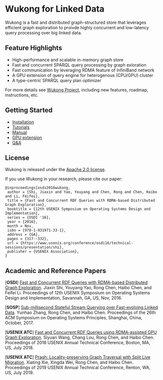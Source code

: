 # Wukong for Linked Data

Wukong is a fast and distributed graph-structured store that leverages efficient graph exploration to proivde highly concurrent and low-latency query processing over big linked data.


## Feature Highlights

* High-performance and scalable in-memory graph store
* Fast and concurrent SPARQL query processing by graph exloration
* Fast communication by leveraging RDMA feature of InfiniBand network
* A GPU extension of query engine for heterogenous (CPU/GPU) cluster
* A type-centric SPARQL query plan optimizer

For more details see [Wukong Project](http://ipads.se.sjtu.edu.cn/projects/wukong), including new features, roadmap, instructions, etc.


## Getting Started

* [Installation](docs/notes/INSTALL.md)
* [Tutorials](docs/notes/TUTORIALS.md)
* [Manual](docs/notes/COMMANDS.md)
* [GPU extension](docs/notes/GPU.md)
* [Q&A](docs/notes/QA.md)


## License

Wukong is released under the [Apache 2.0 license](http://www.apache.org/licenses/LICENSE-2.0.html).

If you use Wukong in your research, please cite our paper:
   
    @inproceedings{osdi2016wukong,
     author = {Shi, Jiaxin and Yao, Youyang and Chen, Rong and Chen, Haibo and Li, Feifei},
     title = {Fast and Concurrent RDF Queries with RDMA-based Distributed Graph Exploration},
     booktitle = {12th USENIX Symposium on Operating Systems Design and Implementation},
     series = {OSDI '16},
     year = {2016},
     month = Nov,
     isbn = {978-1-931971-33-1},
     address = {GA},
     pages = {317--332},
     url = {https://www.usenix.org/conference/osdi16/technical-sessions/presentation/shi},
     publisher = {USENIX Association},
    }


## Academic and Reference Papers

[**OSDI**] [Fast and Concurrent RDF Queries with RDMA-based Distributed Graph Exploration](docs/papers/wukong-osdi16.pdf). Jiaxin Shi, Youyang Yao, Rong Chen, Haibo Chen, and Feifei Li. Proceedings of 12th USENIX Symposium on Operating Systems Design and Implementation, Savannah, GA, US, Nov, 2016. 

[**SOSP**] [Sub-millisecond Stateful Stream Querying over Fast-evolving Linked Data](docs/papers/wukong+s-sosp17.pdf). Yunhao Zhang, Rong Chen, and Haibo Chen. Proceedings of the 26th ACM Symposium on Operating Systems Principles, Shanghai, China, October, 2017. 

[**USENIX ATC**] [Fast and Concurrent RDF Queries using RDMA-assisted GPU Graph Exploration](docs/papers/wukong+g-atc18.pdf). Siyuan Wang, Chang Lou, Rong Chen, and Haibo Chen. Proceedings of 2018 USENIX Annual Technical Conference, Boston, MA, US, July 2018.

[**USENIX ATC**] [Pragh: Locality-preserving Graph Traversal with Split Live Migration](docs/papers/wukong+m-atc19.pdf). Xiating Xie, Xingda Wei, Rong Chen, and Haibo Chen. Proceedings of 2019 USENIX Annual Technical Conference, Renton, WA, US, July 2019.



